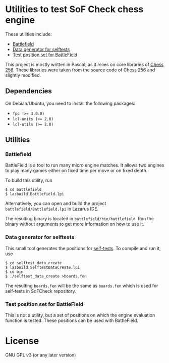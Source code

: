 # Utilities to test SoF Check chess engine

These utilities include:

- [Battlefield](#battlefield)
- [Data generator for selftests](#data-generator-for-selftests)
- [Test position set for BattleField](#test-position-set-for-battlefield)

This project is mostly written in Pascal, as it relies on core libraries of
[Chess 256](https://github.com/alex65536/Chess256). These libraries were taken from the source
code of Chess 256 and slightly modified.

## Dependencies

On Debian/Ubuntu, you need to install the following packages:

- `fpc (>= 3.0.0)`
- `lcl-units (>= 2.0)`
- `lcl-utils (>= 2.0)`

## Utilities

### Battlefield

BattleField is a tool to run many micro engine matches. It allows two engines to play many games
either on fixed time per move or on fixed depth.

To build this utility, run

~~~~~
$ cd battlefield
$ lazbuild Battlefield.lpi
~~~~~

Alternatively, you can open and build the project `battlefield/Battlefield.lpi` in Lazarus IDE.

The resulting binary is located in `battlefield/bin/battlefield`. Run the binary without arguments
to get more information on how to use it.

### Data generator for selftests

This small tool generates the positions for
[self-tests](https://github.com/alex65536/sofcheck/tree/master/selftest). To compile and run it,
use

~~~~~
$ cd selftest_data_create
$ lazbuild SelftestDataCreate.lpi
$ cd bin
$ ./selftest_data_create >boards.fen
~~~~~

The resulting `boards.fen` will be the same as `boards.fen` which is used for self-tests in
SoFCheck repository.

### Test position set for BattleField

This is not a utility, but a set of positions on which the engine evaluation function is tested.
These positions can be used with BattleField.

# License

GNU GPL v3 (or any later version)
